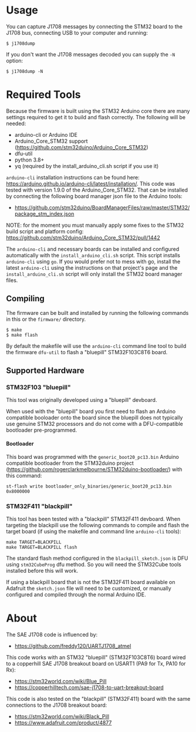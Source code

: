 # Usage
You can capture J1708 messages by connecting the STM32 board to the J1708 bus, 
connecting USB to your computer and running:
```
$ j1708dump
```

If you don't want the J1708 messages decoded you can supply the `-N` option:
```
$ j1708dump -N
```

# Required Tools
Because the firmware is built using the STM32 Arduino core there are many 
settings required to get it to build and flash correctly.  The following will be 
needed:
- arduino-cli or Arduino IDE
- Arduino_Core_STM32 support (https://github.com/stm32duino/Arduino_Core_STM32)
- dfu-util
- python 3.8+
- yq (required by the install_arduino_cli.sh script if you use it)

`arduino-cli` installation instructions can be found here: 
https://arduino.github.io/arduino-cli/latest/installation/.  This code was 
tested with version 1.9.0 of the Arduino_Core_STM32.  That can be installed by 
connecting the following board manager json file to the Arduino tools:
- https://github.com/stm32duino/BoardManagerFiles/raw/master/STM32/package_stm_index.json

NOTE: for the moment you must manually apply some fixes to the STM32 build
script and platform config: https://github.com/stm32duino/Arduino_Core_STM32/pull/1442

The `arduino-cli` and necessary boards can be installed and configured 
automatically with the `install_arduino_cli.sh` script.  This script installs 
`arduino-cli` using `go`.  If you would prefer not to mess with go, install the 
latest `arduino-cli` using the instructions on that project's page and the 
`install_arduino_cli.sh` script will only install the STM32 board manager files.

## Compiling
The firmware can be built and installed by running the following commands in 
this or the `firmware/` directory.
```
$ make
$ make flash
```

By default the makefile will use the `arduino-cli` command line tool to build
the firmware `dfu-util` to flash a "bluepill" STM32F103C8T6 board.

## Supported Hardware
### STM32F103 "bluepill"
This tool was originally developed using a "bluepill" devboard.

When used with the "bluepill" board you first need to flash an Arduino
compatible booloader onto the board since the bluepill does not typically use
genuine STM32 processors and do not come with a DFU-compatible bootloader
pre-programmed.

#### Bootloader
This board was programmed with the `generic_boot20_pc13.bin` Arduino compatible 
bootloader from the STM32duino project 
(https://github.com/rogerclarkmelbourne/STM32duino-bootloader/) with this 
command:
```
st-flash write bootloader_only_binaries/generic_boot20_pc13.bin 0x8000000
```

### STM32F411 "blackpill"
This tool has been tested with a "blackpill" STM32F411 devboard.  When targeting
the blackpill use the following commands to compile and flash the target board
(if using the makefile and command line `arduino-cli` tools):
```
make TARGET=BLACKPILL
make TARGET=BLACKPILL flash
```

The standard flash method configured in the `blackpill_sketch.json` is DFU using
`stm32CubeProg` dfu method. So you will need the STM32Cube tools installed
before this will work.

If using a blackpill board that is not the STM32F411 board available on Adafruit
the `sketch.json` file will need to be customized, or manually configured and
compiled through the normal Arduino IDE.

# About
The SAE J1708 code is influenced by:
- https://github.com/freddy120/UARTJ1708_atmel

This code works with an STM32 "bluepill" (STM32F103C8T6) board wired to 
a copperhill SAE J1708 breakout board on USART1 (PA9 for Tx, PA10 for Rx):
- https://stm32world.com/wiki/Blue_Pill
- https://copperhilltech.com/sae-j1708-to-uart-breakout-board

This code is also tested on the "blackpill" (STM32F411) board with the same
connections to the J1708 breakout board:
- https://stm32world.com/wiki/Black_Pill
- https://www.adafruit.com/product/4877
